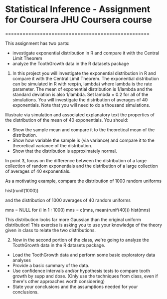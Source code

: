 # Statistical Inference - Assignment for Coursera JHU Coursera course
==================================================

This assignment has two parts:
- investigate exponential distribution in R and compare it with the Central Limit Theorem
- analyze the ToothGrowth data in the R datasets package

1. In this project you will investigate the exponential distribution in R and compare it with the Central Limit Theorem.
The exponential distribution can be simulated in R with rexp(n, lambda) where lambda is the rate parameter. 
The mean of exponential distribution is 1/lambda and the standard deviation is also 1/lambda. Set lambda = 0.2 for all of the simulations. 
You will investigate the distribution of averages of 40 exponentials. Note that you will need to do a thousand simulations.

Illustrate via simulation and associated explanatory text the properties of the distribution of the mean of 40 exponentials. 
You should:
* Show the sample mean and compare it to the theoretical mean of the distribution.
* Show how variable the sample is (via variance) and compare it to the theoretical variance of the distribution.
* Show that the distribution is approximately normal.

In point 3, focus on the difference between the distribution of a large collection of random exponentials and the distribution of a large collection of averages of 40 exponentials.

As a motivating example, compare the distribution of 1000 random uniforms

hist(runif(1000))

and the distribution of 1000 averages of 40 random uniforms

mns = NULL
for (i in 1 : 1000) mns = c(mns, mean(runif(40)))
hist(mns)

This distribution looks far more Gaussian than the original uniform distribution!
This exercise is asking you to use your knowledge of the theory given in class to relate the two distributions. 


2. Now in the second portion of the class, we're going to analyze the ToothGrowth data in the R datasets package.

* Load the ToothGrowth data and perform some basic exploratory data analyses
* Provide a basic summary of the data.
* Use confidence intervals and/or hypothesis tests to compare tooth growth by supp and dose. (Only use the techniques from class, even if there's other approaches worth considering)
* State your conclusions and the assumptions needed for your conclusions. 
